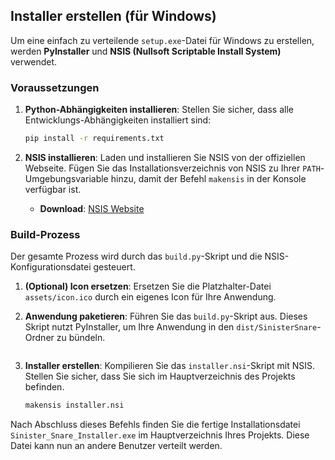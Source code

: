 
## Installer erstellen (für Windows)

Um eine einfach zu verteilende `setup.exe`-Datei für Windows zu erstellen, werden **PyInstaller** und **NSIS (Nullsoft Scriptable Install System)** verwendet.

### Voraussetzungen

1.  **Python-Abhängigkeiten installieren**:
    Stellen Sie sicher, dass alle Entwicklungs-Abhängigkeiten installiert sind:
    ```bash
    pip install -r requirements.txt
    ```

2.  **NSIS installieren**:
    Laden und installieren Sie NSIS von der offiziellen Webseite. Fügen Sie das Installationsverzeichnis von NSIS zu Ihrer `PATH`-Umgebungsvariable hinzu, damit der Befehl `makensis` in der Konsole verfügbar ist.
    *   **Download**: [NSIS Website](https://nsis.sourceforge.io/Download)

### Build-Prozess

Der gesamte Prozess wird durch das `build.py`-Skript und die NSIS-Konfigurationsdatei gesteuert.

1.  **(Optional) Icon ersetzen**:
    Ersetzen Sie die Platzhalter-Datei `assets/icon.ico` durch ein eigenes Icon für Ihre Anwendung.

2.  **Anwendung paketieren**:
    Führen Sie das `build.py`-Skript aus. Dieses Skript nutzt PyInstaller, um Ihre Anwendung in den `dist/SinisterSnare`-Ordner zu bündeln.
    ```bash pyinstaller run_gui.spec
    ```

3.  **Installer erstellen**:
    Kompilieren Sie das `installer.nsi`-Skript mit NSIS. Stellen Sie sicher, dass Sie sich im Hauptverzeichnis des Projekts befinden.
    ```bash
    makensis installer.nsi
    ```

Nach Abschluss dieses Befehls finden Sie die fertige Installationsdatei `Sinister_Snare_Installer.exe` im Hauptverzeichnis Ihres Projekts. Diese Datei kann nun an andere Benutzer verteilt werden.
